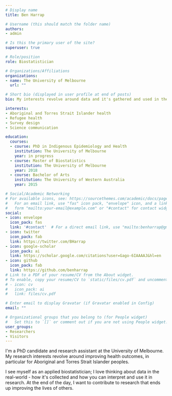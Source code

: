```yaml
---
# Display name
title: Ben Harrap

# Username (this should match the folder name)
authors:
- admin

# Is this the primary user of the site?
superuser: true

# Role/position
role: Biostatistician

# Organizations/Affiliations
organizations:
- name: The University of Melbourne
  url: ""

# Short bio (displayed in user profile at end of posts)
bio: My interests revolve around data and it's gathered and used in the real-world.

interests:
- Aboriginal and Torres Strait Islander health
- Refugee health
- Survey design
- Science communication

education:
  courses:
  - course: PhD in Indigenous Epidemiology and Health
    institution: The University of Melbourne
    year: in progress
  - course: Master of Biostatistics
    institution: The University of Melbourne
    year: 2018
  - course: Bachelor of Arts
    institution: The University of Western Australia
    year: 2015

# Social/Academic Networking
# For available icons, see: https://sourcethemes.com/academic/docs/page-builder/#icons
#   For an email link, use "fas" icon pack, "envelope" icon, and a link in the
#   form "mailto:your-email@example.com" or "#contact" for contact widget.
social:
- icon: envelope
  icon_pack: fas
  link: '#contact'  # For a direct email link, use "mailto:benharrap@gmail.com".
- icon: twitter
  icon_pack: fab
  link: https://twitter.com/BHarrap
- icon: google-scholar
  icon_pack: ai
  link: https://scholar.google.com/citations?user=Gago-6IAAAAJ&hl=en
- icon: github
  icon_pack: fab
  link: https://github.com/benharrap
# Link to a PDF of your resume/CV from the About widget.
# To enable, copy your resume/CV to `static/files/cv.pdf` and uncomment the lines below.
# - icon: cv
#   icon_pack: ai
#   link: files/cv.pdf

# Enter email to display Gravatar (if Gravatar enabled in Config)
email: ""

# Organizational groups that you belong to (for People widget)
#   Set this to `[]` or comment out if you are not using People widget.
user_groups:
- Researchers
- Visitors
---
```


I'm a PhD candidate and research assistant at the University of Melbourne. My research interests revolve around improving health outcomes, in particular for Aboriginal and Torres Strait Islander peoples. 

I see myself as an applied biostatistician; I love thinking about data in the real-world - how it's collected and how you can interpret and use it in research. At the end of the day, I want to contribute to research that ends up improving the lives of others.
